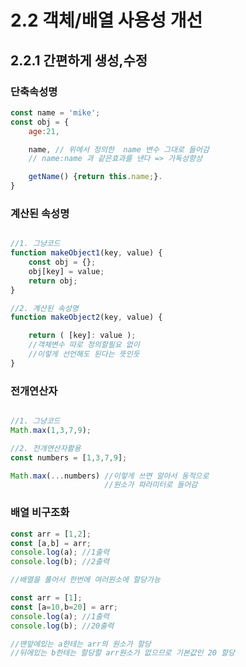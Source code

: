 # 2.2 객체/배열 사용성 개선
## 2.2.1 간편하게 생성,수정
### **단축속성명**  
```javascript
const name = 'mike';
const obj = {
    age:21,

    name, // 위에서 정의한  name 변수 그대로 들어감
    // name:name 과 같은효과를 낸다 => 가독성향상

    getName() {return this.name;}.
}
```


### **계산된 속성명**  

```javascript

//1. 그냥코드
function makeObject1(key, value) {
    const obj = {};
    obj[key] = value;
    return obj;
}

//2. 계산된 속성명
function makeObject2(key, value) {

    return ( [key]: value );
    //객체변수 따로 정의할필요 없이 
    //이렇게 선언해도 된다는 뜻인듯
}
```

### **전개연산자**
```javascript

//1. 그냥코드
Math.max(1,3,7,9);

//2. 전개연산자활용
const numbers = [1,3,7,9];

Math.max(...numbers) //이렇게 쓰면 알아서 동적으로
                     //원소가 파라미터로 들어감 
```

### **배열 비구조화**
```javascript
const arr = [1,2];
const [a,b] = arr;
console.log(a); //1출력
console.log(b); //2출력

//배열을 풀어서 한번에 여러원소에 할당가능
```

```javascript
const arr = [1];
const [a=10,b=20] = arr;
console.log(a); //1출력
console.log(b); //20출력

//맨앞에있는 a한테는 arr의 원소가 할당
//뒤에있는 b한테는 할당할 arr원소가 없으므로 기본값인 20 할당
```






